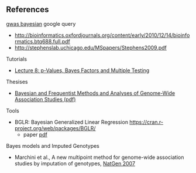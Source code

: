 ## References

[gwas bayesian](https://www.google.com/search?sourceid=chrome-psyapi2&ion=1&espv=2&ie=UTF-8&q=gwas%20bayesian&oq=gwas%20bayes&aqs=chrome.0.0j69i57j0l4.3775j0j4) google query

* http://bioinformatics.oxfordjournals.org/content/early/2010/12/14/bioinformatics.btq688.full.pdf
* http://stephenslab.uchicago.edu/MSpapers/Stephens2009.pdf

Tutorials

* [Lecture 8: p-Values, Bayes Factors and Multiple Testing](http://faculty.washington.edu/jonno/SISG-2011/lectures/JW-Lec4_2.pdf)

Thesises

* [Bayesian and Frequentist Methods and Analyses of Genome-Wide Association Studies (pdf)](http://ora.ox.ac.uk/objects/uuid:8f89593e-a4ab-4df0-b297-74194be7891c/datastreams/THESIS01)

Tools

* BGLR: Bayesian Generalized Linear Regression https://cran.r-project.org/web/packages/BGLR/
    * paper [pdf](https://cran.r-project.org/web/packages/BGLR/vignettes/BGLR-extdoc.pdf)

Bayes models and Imputed Genotypes

* Marchini et al., A new multipoint method for genome-wide association studies by imputation of genotypes, [NatGen 2007](http://www.nature.com/ng/journal/v39/n7/full/ng2088.html)
